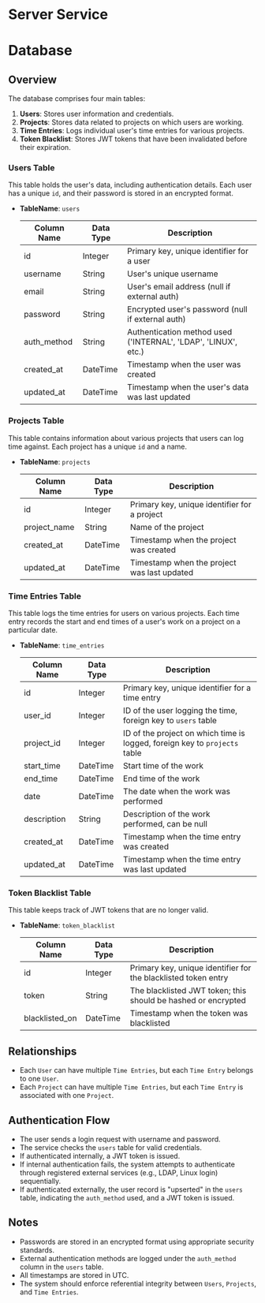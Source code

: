 # Server Service

# Database

## Overview

The database comprises four main tables:

1. **Users**: Stores user information and credentials.
2. **Projects**: Stores data related to projects on which users are working.
3. **Time Entries**: Logs individual user's time entries for various projects.
4. **Token Blacklist**: Stores JWT tokens that have been invalidated before their expiration.

### Users Table

This table holds the user's data, including authentication details. Each user has a unique `id`, and their password is stored in an encrypted format.

- **TableName**: `users`
  
  | Column Name | Data Type | Description |
  | --- | --- | --- |
  | id | Integer | Primary key, unique identifier for a user |
  | username | String | User's unique username |
  | email | String | User's email address (null if external auth) |
  | password | String | Encrypted user's password (null if external auth) |
  | auth_method | String | Authentication method used ('INTERNAL', 'LDAP', 'LINUX', etc.) |
  | created_at | DateTime | Timestamp when the user was created |
  | updated_at | DateTime | Timestamp when the user's data was last updated |

### Projects Table

This table contains information about various projects that users can log time against. Each project has a unique `id` and a name.

- **TableName**: `projects`

  | Column Name | Data Type | Description |
  | --- | --- | --- |
  | id | Integer | Primary key, unique identifier for a project |
  | project_name | String | Name of the project |
  | created_at | DateTime | Timestamp when the project was created |
  | updated_at | DateTime | Timestamp when the project was last updated |

### Time Entries Table

This table logs the time entries for users on various projects. Each time entry records the start and end times of a user's work on a project on a particular date.

- **TableName**: `time_entries`

  | Column Name | Data Type | Description |
  | --- | --- | --- |
  | id | Integer | Primary key, unique identifier for a time entry |
  | user_id | Integer | ID of the user logging the time, foreign key to `users` table |
  | project_id | Integer | ID of the project on which time is logged, foreign key to `projects` table |
  | start_time | DateTime | Start time of the work |
  | end_time | DateTime | End time of the work |
  | date | DateTime | The date when the work was performed |
  | description | String | Description of the work performed, can be null |
  | created_at | DateTime | Timestamp when the time entry was created |
  | updated_at | DateTime | Timestamp when the time entry was last updated |

### Token Blacklist Table

This table keeps track of JWT tokens that are no longer valid.

- **TableName**: `token_blacklist`

  | Column Name | Data Type | Description |
  | --- | --- | --- |
  | id | Integer | Primary key, unique identifier for the blacklisted token entry |
  | token | String | The blacklisted JWT token; this should be hashed or encrypted |
  | blacklisted_on | DateTime | Timestamp when the token was blacklisted |

## Relationships

- Each `User` can have multiple `Time Entries`, but each `Time Entry` belongs to one `User`.
- Each `Project` can have multiple `Time Entries`, but each `Time Entry` is associated with one `Project`.

## Authentication Flow

- The user sends a login request with username and password.
- The service checks the `users` table for valid credentials.
- If authenticated internally, a JWT token is issued.
- If internal authentication fails, the system attempts to authenticate through registered external services (e.g., LDAP, Linux login) sequentially.
- If authenticated externally, the user record is "upserted" in the `users` table, indicating the `auth_method` used, and a JWT token is issued.

## Notes

- Passwords are stored in an encrypted format using appropriate security standards.
- External authentication methods are logged under the `auth_method` column in the `users` table.
- All timestamps are stored in UTC.
- The system should enforce referential integrity between `Users`, `Projects`, and `Time Entries`.
